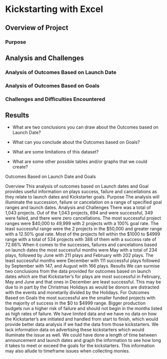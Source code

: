 # Kickstarting with Excel

## Overview of Project

### Purpose

## Analysis and Challenges

### Analysis of Outcomes Based on Launch Date

### Analysis of Outcomes Based on Goals

### Challenges and Difficulties Encountered

## Results

- What are two conclusions you can draw about the Outcomes based on Launch Date?

- What can you conclude about the Outcomes based on Goals?

- What are some limitations of this dataset?

- What are some other possible tables and/or graphs that we could create?

Outcomes Based on Launch Date and Goals

Overview
This analysis of outcomes based on Launch dates and Goal provides useful information on plays success, failure and cancellations as they relate to launch dates and Kickstarter goals.
Purpose
The analysis will illuminate the succession, failure or cancelation on a range of specified goal ranges and launch dates. 
Analysis and Challenges
There was a total of 1,043 projects. Out of the 1,043 projects, 694 and were successful, 349 were failed, and there were zero cancellations. The most successful project ranges were $40,000 to 49,999 with 2 projects with a 100% goal rate. The least successful range were the 2 projects in the $50,000 and greater range with a 12.50% goal rate. Most of the projects fell within the $1000 to $4999 range with a total of 534 projects with 388 of them with a success rate of 72.66% 
When it comes to the successes, failures and cancelations based on launch dates the most successful months were May with a total of 234 plays, followed by June with 211 plays and February with 202 plays. The least successful months were December with 111 successful plays followed by September with 147, and August with 166 plays.
Results
We can surmise two conclusions from the data provided for outcomes based on launch dates which are that Kickstarter’s for plays are most successful in February, May and June and that ones in December are least successful. This may be due to in part by the Christmas Holidays as would be donors are distracted with the events and monetarily divided by the Holidays.
For Outcomes Based on Goals the most successful are the smaller funded projects with the majority of success in the $0 to $4999 range. Bigger production budgets run a higher risk of failure and should not begin in the months listed as high rates of failure.
We have limited data and we have no data on how the Kickstarter’s are initiated and handled from start to finish, which would provide better data analysis if we had the data from those kickstarters. We lack information data on advertising these kickstarters which would illuminate the issue as well.
We could have done a length of time between announcement and launch dates and graph the information to see how long it takes to meet or exceed the goals for the kickstarters. This information may also allude to timeframe issues when collecting monies. 


